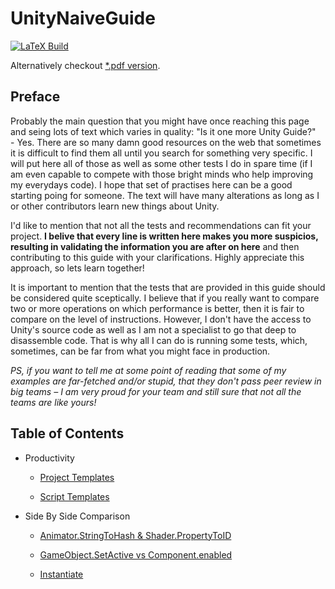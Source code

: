 # UnityNaiveGuide

[![LaTeX Build](https://github.com/ndsergeev/UnityNaiveGuide/actions/workflows/makeLatex.yml/badge.svg)](https://github.com/ndsergeev/UnityNaiveGuide/actions/workflows/makeLatex.yml)

Alternatively checkout [*.pdf version](https://github.com/ndsergeev/UnityNaiveGuide/blob/book/UnityNaiveGuide.pdf).

## Preface

Probably the main question that you might have once reaching this page and seing lots of text which varies in quality: "Is it one more Unity Guide?"\
\- Yes. There are so many damn good resources on the web that sometimes it is difficult to find them all until you search for something very specific. I will put here all of those as well as some other tests I do in spare time (if I am even capable to compete with those bright minds who help improving my everydays code). I hope that set of practises here can be a good starting poing for someone. The text will have many alterations as long as I or other contributors learn new things about Unity.

I'd like to mention that not all the tests and recommendations can fit your project. **I belive that every line is written here makes you more suspicios, resulting in validating the information you are after on here** and then contributing to this guide with your clarifications. Highly appreciate this approach, so lets learn together!

It is important to mention that the tests that are provided in this guide should be considered quite sceptically. I believe that if you really want to compare two or more operations on which performance is better, then it is fair to compare on the level of instructions. However, I don't have the access to Unity's source code as well as I am not a specialist to go that deep to disassemble code. That is why all I can do is running some tests, which, sometimes, can be far from what you might face in production.

*PS, if you want to tell me at some point of reading that some of my examples are far-fetched and/or stupid, that they don't pass peer review in big teams – I am very proud for your team and still sure that not all the teams are like yours!*

## Table of Contents

 - Productivity

    - [Project Templates](./Pages/Productivity/ProjectTemplate.md)

    - [Script Templates](./Pages/Productivity/ScriptTemplates.md)

- Side By Side Comparison

    - [Animator.StringToHash & Shader.PropertyToID](./Pages/SideBySideComparison/AnimatorStringToHashShaderPropertyToID.md)

    - [GameObject.SetActive vs Component.enabled](./Pages/SideBySideComparison/GOSetActiveVSComponentEnabled.md)

    - [Instantiate](./Pages/SideBySideComparison/Instantiate.md)
